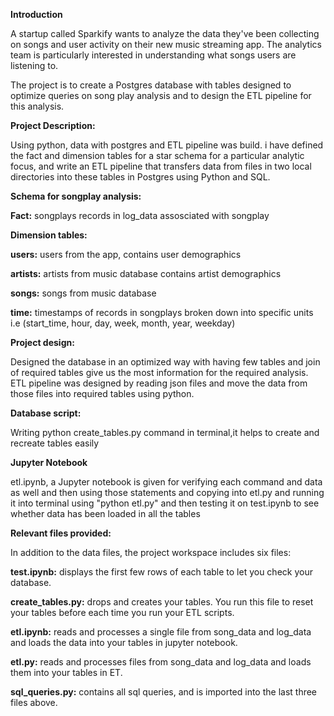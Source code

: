 **Introduction**

A startup called Sparkify wants to analyze the data they've been collecting on songs and user activity on their new music streaming app. The analytics team is particularly interested in understanding what songs users are listening to. 

The project is to create a Postgres database with tables designed to optimize queries on song play analysis and to design the ETL pipeline for this analysis.

**Project Description:**

Using python, data with postgres and ETL pipeline was build. i have defined the fact and dimension tables for a star schema for a particular analytic focus, and write an ETL pipeline that transfers data from files in two local directories into these tables in Postgres using Python and SQL.

**Schema for songplay analysis:**

**Fact:** 
  songplays records in log_data assosciated with songplay

**Dimension tables:**

**users:**
users from the app, contains user demographics 

**artists:**
artists from music database contains artist demographics

**songs:**
songs from music database 

**time:** 
timestamps of records in songplays broken down into specific units i.e (start_time, hour, day, week, month, year, weekday)

**Project design:**

Designed the database in an optimized way with having few tables and join of required tables give us the most information for the required analysis.
ETL pipeline was designed by reading json files and move the data from those files into required tables using python.

**Database script:**

Writing python create_tables.py  command in terminal,it helps to create and recreate tables easily

**Jupyter Notebook**

etl.ipynb, a Jupyter notebook is given for verifying each command and data as well and then using those statements and copying into etl.py and running it into terminal using "python etl.py" and then testing it on test.ipynb to see whether data has been loaded in all the tables

**Relevant files provided:** 

In addition to the data files, the project workspace includes six files:

**test.ipynb:** 
displays the first few rows of each table to let you check your database.

**create_tables.py:**
drops and creates your tables. You run this file to reset your tables before each time you run your ETL scripts.

**etl.ipynb:**
reads and processes a single file from song_data and log_data and loads the data into your tables in jupyter notebook. 

**etl.py:**
reads and processes files from song_data and log_data and loads them into your tables in ET. 

**sql_queries.py:**
contains all sql queries, and is imported into the last three files above.


